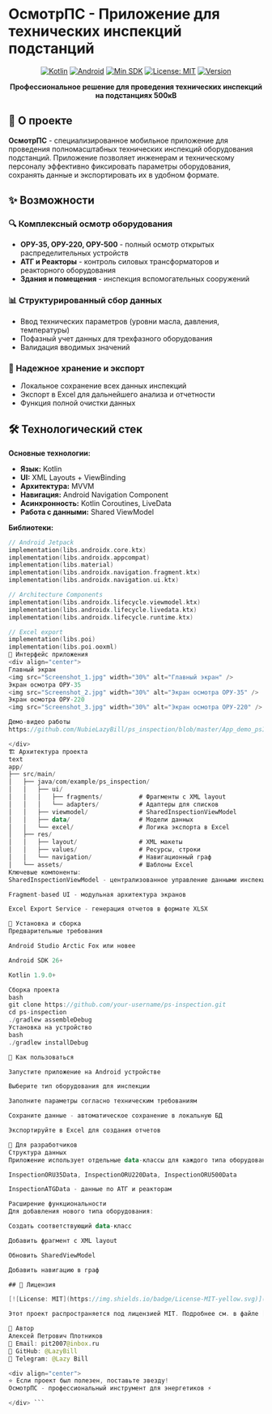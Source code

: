 # ОсмотрПС - Приложение для технических инспекций подстанций

<div align="center">

[![Kotlin](https://img.shields.io/badge/Kotlin-1.9.0-blue.svg)](https://kotlinlang.org)
[![Android](https://img.shields.io/badge/Android-12%2B-brightgreen.svg)](https://www.android.com)
[![Min SDK](https://img.shields.io/badge/Min%20SDK-26-orange.svg)](https://developer.android.com)
[![License: MIT](https://img.shields.io/badge/License-MIT-yellow.svg)](https://opensource.org/licenses/MIT)
[![Version](https://img.shields.io/badge/Version-1.0.5-important.svg)](https://github.com/your-username/ps-inspection)

**Профессиональное решение для проведения технических инспекций на подстанциях 500кВ**

</div>

## 📱 О проекте

**ОсмотрПС** - специализированное мобильное приложение для проведения полномасштабных технических инспекций оборудования подстанций. Приложение позволяет инженерам и техническому персоналу эффективно фиксировать параметры оборудования, сохранять данные и экспортировать их в удобном формате.

## ✨ Возможности

### 🔍 Комплексный осмотр оборудования
- **ОРУ-35, ОРУ-220, ОРУ-500** - полный осмотр открытых распределительных устройств
- **АТГ и Реакторы** - контроль силовых трансформаторов и реакторного оборудования  
- **Здания и помещения** - инспекция вспомогательных сооружений

### 📊 Структурированный сбор данных
- Ввод технических параметров (уровни масла, давления, температуры)
- Пофазный учет данных для трехфазного оборудования
- Валидация вводимых значений

### 💾 Надежное хранение и экспорт
- Локальное сохранение всех данных инспекций
- Экспорт в Excel для дальнейшего анализа и отчетности
- Функция полной очистки данных

## 🛠 Технологический стек

**Основные технологии:**
- **Язык:** Kotlin
- **UI:** XML Layouts + ViewBinding
- **Архитектура:** MVVM
- **Навигация:** Android Navigation Component
- **Асинхронность:** Kotlin Coroutines, LiveData
- **Работа с данными:** Shared ViewModel

**Библиотеки:**
```kotlin
// Android Jetpack
implementation(libs.androidx.core.ktx)
implementation(libs.androidx.appcompat)
implementation(libs.material)
implementation(libs.androidx.navigation.fragment.ktx)
implementation(libs.androidx.navigation.ui.ktx)

// Architecture Components
implementation(libs.androidx.lifecycle.viewmodel.ktx)
implementation(libs.androidx.lifecycle.livedata.ktx)
implementation(libs.androidx.lifecycle.runtime.ktx)

// Excel export
implementation(libs.poi)
implementation(libs.poi.ooxml)
📸 Интерфейс приложения
<div align="center">
Главный экран
<img src="Screenshot_1.jpg" width="30%" alt="Главный экран" />
Экран осмотра ОРУ-35
<img src="Screenshot_2.jpg" width="30%" alt="Экран осмотра ОРУ-35" />
Экран осмотра ОРУ-220
<img src="Screenshot_3.jpg" width="30%" alt="Экран осмотра ОРУ-220" />

Демо-видео работы
https://github.com/NubieLazyBill/ps_inspection/blob/master/App_demo_psInspection.mp4

</div>
🏗 Архитектура проекта
text
app/
├── src/main/
│   ├── java/com/example/ps_inspection/
│   │   ├── ui/
│   │   │   ├── fragments/          # Фрагменты с XML layout
│   │   │   └── adapters/           # Адаптеры для списков
│   │   ├── viewmodel/              # SharedInspectionViewModel
│   │   ├── data/                   # Модели данных
│   │   └── excel/                  # Логика экспорта в Excel
│   ├── res/
│   │   ├── layout/                 # XML макеты
│   │   ├── values/                 # Ресурсы, строки
│   │   └── navigation/             # Навигационный граф
│   └── assets/                     # Шаблоны Excel
Ключевые компоненты:
SharedInspectionViewModel - централизованное управление данными инспекций

Fragment-based UI - модульная архитектура экранов

Excel Export Service - генерация отчетов в формате XLSX

🚀 Установка и сборка
Предварительные требования

Android Studio Arctic Fox или новее

Android SDK 26+

Kotlin 1.9.0+

Сборка проекта
bash
git clone https://github.com/your-username/ps-inspection.git
cd ps-inspection
./gradlew assembleDebug
Установка на устройство
bash
./gradlew installDebug

📖 Как пользоваться

Запустите приложение на Android устройстве

Выберите тип оборудования для инспекции

Заполните параметры согласно техническим требованиям

Сохраните данные - автоматическое сохранение в локальную БД

Экспортируйте в Excel для создания отчетов

🔧 Для разработчиков
Структура данных
Приложение использует отдельные data-классы для каждого типа оборудования:

InspectionORU35Data, InspectionORU220Data, InspectionORU500Data

InspectionATGData - данные по АТГ и реакторам

Расширение функциональности
Для добавления нового типа оборудования:

Создать соответствующий data-класс

Добавить фрагмент с XML layout

Обновить SharedViewModel

Добавить навигацию в граф

## 📄 Лицензия

[![License: MIT](https://img.shields.io/badge/License-MIT-yellow.svg)](https://opensource.org/licenses/MIT)

Этот проект распространяется под лицензией MIT. Подробнее см. в файле [LICENSE](LICENSE).

👤 Автор
Алексей Петрович Плотников
📧 Email: pit2007@inbox.ru  
💼 GitHub: @LazyBill
📱 Telegram: @Lazy Bill

<div align="center">
⭐ Если проект был полезен, поставьте звезду!
ОсмотрПС - профессиональный инструмент для энергетиков ⚡

</div> ```
